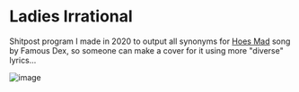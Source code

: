 # Ladies Irrational
Shitpost program I made in 2020 to output all synonyms for [Hoes Mad](https://youtu.be/J6oTIjvw_-8) song by Famous Dex, so someone can make a cover for it using more "diverse" lyrics...

![image](https://user-images.githubusercontent.com/82185066/164068435-5d605585-fe83-4b7f-ac9b-4e30ded218a0.png)

